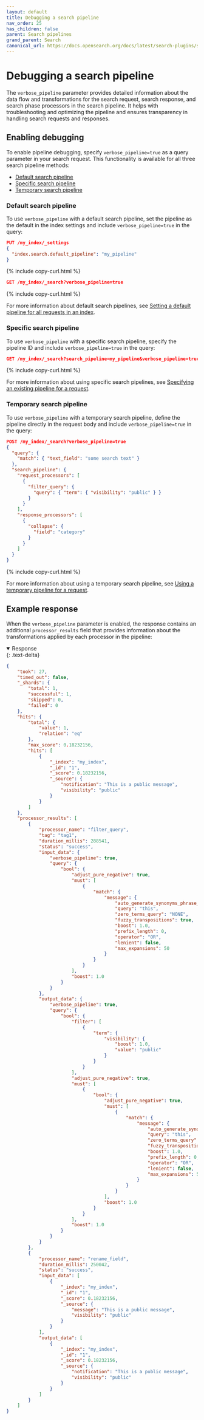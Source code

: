 ```yaml
---
layout: default
title: Debugging a search pipeline
nav_order: 25
has_children: false
parent: Search pipelines
grand_parent: Search
canonical_url: https://docs.opensearch.org/docs/latest/search-plugins/search-pipelines/debugging-search-pipeline/
---
```



# Debugging a search pipeline

The `verbose_pipeline` parameter provides detailed information about the data flow and transformations for the search request, search response, and search phase processors in the search pipeline. It helps with troubleshooting and optimizing the pipeline and ensures transparency in handling search requests and responses. 

## Enabling debugging

To enable pipeline debugging, specify `verbose_pipeline=true` as a query parameter in your search request. This functionality is available for all three search pipeline methods:

- [Default search pipeline](#default-search-pipeline)
- [Specific search pipeline](#specific-search-pipeline)
- [Temporary search pipeline](#temporary-search-pipeline)

### Default search pipeline

To use `verbose_pipeline` with a default search pipeline, set the pipeline as the default in the index settings and include `verbose_pipeline=true` in the query:

```json
PUT /my_index/_settings
{
  "index.search.default_pipeline": "my_pipeline"
}
```
{% include copy-curl.html %}

```json
GET /my_index/_search?verbose_pipeline=true
```
{% include copy-curl.html %}

For more information about default search pipelines, see [Setting a default pipeline for all requests in an index]({{site.url}}{{site.baseurl}}/search-plugins/search-pipelines/using-search-pipeline/#default-search-pipeline).

### Specific search pipeline 

To use `verbose_pipeline` with a specific search pipeline, specify the pipeline ID and include `verbose_pipeline=true` in the query:

```json
GET /my_index/_search?search_pipeline=my_pipeline&verbose_pipeline=true
```
{% include copy-curl.html %}

For more information about using specific search pipelines, see [Specifying an existing pipeline for a request]({{site.url}}{{site.baseurl}}/search-plugins/search-pipelines/using-search-pipeline/#specifying-an-existing-search-pipeline-for-a-request).

### Temporary search pipeline

To use `verbose_pipeline` with a temporary search pipeline, define the pipeline directly in the request body and include `verbose_pipeline=true` in the query:

```json
POST /my_index/_search?verbose_pipeline=true
{
  "query": {
    "match": { "text_field": "some search text" }
  },
  "search_pipeline": {
    "request_processors": [
      {
        "filter_query": {
          "query": { "term": { "visibility": "public" } }
        }
      }
    ],
    "response_processors": [
      {
        "collapse": {
          "field": "category"
        }
      }
    ]
  }
}
```
{% include copy-curl.html %}

For more information about using a temporary search pipeline, see [Using a temporary pipeline for a request]({{site.url}}{{site.baseurl}}/search-plugins/search-pipelines/using-search-pipeline/#using-a-temporary-search-pipeline-for-a-request).

## Example response

When the `verbose_pipeline` parameter is enabled, the response contains an additional `processor_results` field that provides information about the transformations applied by each processor in the pipeline:

<details open markdown="block">
  <summary>
    Response
  </summary>
  {: .text-delta}

```json
{
    "took": 27,
    "timed_out": false,
    "_shards": {
        "total": 1,
        "successful": 1,
        "skipped": 0,
        "failed": 0
    },
    "hits": {
        "total": {
            "value": 1,
            "relation": "eq"
        },
        "max_score": 0.18232156,
        "hits": [
            {
                "_index": "my_index",
                "_id": "1",
                "_score": 0.18232156,
                "_source": {
                    "notification": "This is a public message",
                    "visibility": "public"
                }
            }
        ]
    },
    "processor_results": [
        {
            "processor_name": "filter_query",
            "tag": "tag1",
            "duration_millis": 288541,
            "status": "success",
            "input_data": {
                "verbose_pipeline": true,
                "query": {
                    "bool": {
                        "adjust_pure_negative": true,
                        "must": [
                            {
                                "match": {
                                    "message": {
                                        "auto_generate_synonyms_phrase_query": true,
                                        "query": "this",
                                        "zero_terms_query": "NONE",
                                        "fuzzy_transpositions": true,
                                        "boost": 1.0,
                                        "prefix_length": 0,
                                        "operator": "OR",
                                        "lenient": false,
                                        "max_expansions": 50
                                    }
                                }
                            }
                        ],
                        "boost": 1.0
                    }
                }
            },
            "output_data": {
                "verbose_pipeline": true,
                "query": {
                    "bool": {
                        "filter": [
                            {
                                "term": {
                                    "visibility": {
                                        "boost": 1.0,
                                        "value": "public"
                                    }
                                }
                            }
                        ],
                        "adjust_pure_negative": true,
                        "must": [
                            {
                                "bool": {
                                    "adjust_pure_negative": true,
                                    "must": [
                                        {
                                            "match": {
                                                "message": {
                                                    "auto_generate_synonyms_phrase_query": true,
                                                    "query": "this",
                                                    "zero_terms_query": "NONE",
                                                    "fuzzy_transpositions": true,
                                                    "boost": 1.0,
                                                    "prefix_length": 0,
                                                    "operator": "OR",
                                                    "lenient": false,
                                                    "max_expansions": 50
                                                }
                                            }
                                        }
                                    ],
                                    "boost": 1.0
                                }
                            }
                        ],
                        "boost": 1.0
                    }
                }
            }
        },
        {
            "processor_name": "rename_field",
            "duration_millis": 250042,
            "status": "success",
            "input_data": [
                {
                    "_index": "my_index",
                    "_id": "1",
                    "_score": 0.18232156,
                    "_source": {
                        "message": "This is a public message",
                        "visibility": "public"
                    }
                }
            ],
            "output_data": [
                {
                    "_index": "my_index",
                    "_id": "1",
                    "_score": 0.18232156,
                    "_source": {
                        "notification": "This is a public message",
                        "visibility": "public"
                    }
                }
            ]
        }
    ]
}
```
</details>